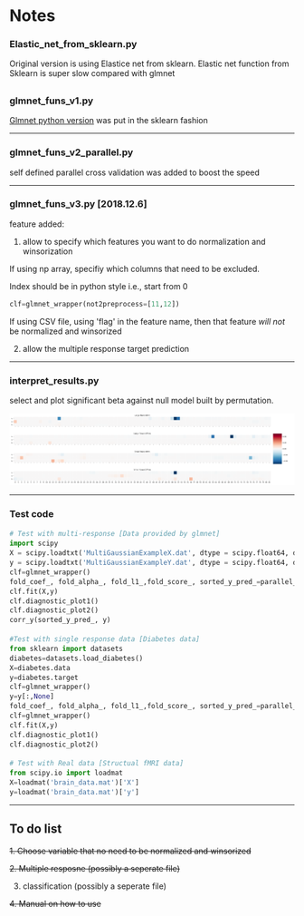 # Notes
### Elastic_net_from_sklearn.py 
Original version is using Elastice net from sklearn.
Elastic net function from Sklearn is super slow compared with glmnet

##
### glmnet_funs_v1.py

[Glmnet python version](https://glmnet-python.readthedocs.io/en/latest/) was put in the sklearn fashion

---
### glmnet_funs_v2_parallel.py

self defined parallel cross validation was added to boost the speed

---
### glmnet_funs_v3.py [2018.12.6]

feature added: 

1. allow to specify which features you want to do normalization and winsorization

If using np array, specifiy which columns that need to be excluded. 

Index should be in python style i.e., start from 0

```python
clf=glmnet_wrapper(not2preprocess=[11,12])
```

If using CSV file, using 'flag' in the feature name, then that feature *will not* be normalized and winsorized

2. allow the multiple response target prediction

---
### interpret_results.py

select and plot significant beta against null model built by permutation.

![sample](https://github.com/zh1peng/Elastic_net/blob/master/SRC_pics/20181128124109.png)

---
### Test code
```python
# Test with multi-response [Data provided by glmnet]
import scipy
X = scipy.loadtxt('MultiGaussianExampleX.dat', dtype = scipy.float64, delimiter = ',')
y = scipy.loadtxt('MultiGaussianExampleY.dat', dtype = scipy.float64, delimiter = ',')
clf=glmnet_wrapper()
fold_coef_, fold_alpha_, fold_l1_,fold_score_, sorted_y_pred_=parallel_cv(clf,X,y)
clf.fit(X,y)
clf.diagnostic_plot1()
clf.diagnostic_plot2()
corr_y(sorted_y_pred_, y)

#Test with single response data [Diabetes data]
from sklearn import datasets
diabetes=datasets.load_diabetes()
X=diabetes.data
y=diabetes.target
clf=glmnet_wrapper()
y=y[:,None]
fold_coef_, fold_alpha_, fold_l1_,fold_score_, sorted_y_pred_=parallel_cv(clf,X,y)
clf=glmnet_wrapper()
clf.fit(X,y)
clf.diagnostic_plot1()
clf.diagnostic_plot2()

# Test with Real data [Structual fMRI data]
from scipy.io import loadmat
X=loadmat('brain_data.mat')['X']
y=loadmat('brain_data.mat')['y']
```

---
## To do list
~~1. Choose variable that no need to be normalized and winsorized~~

~~2. Multiple resposne (possibly a seperate file)~~

3. classification (possibly a seperate file)

~~4. Manual on how to use~~
